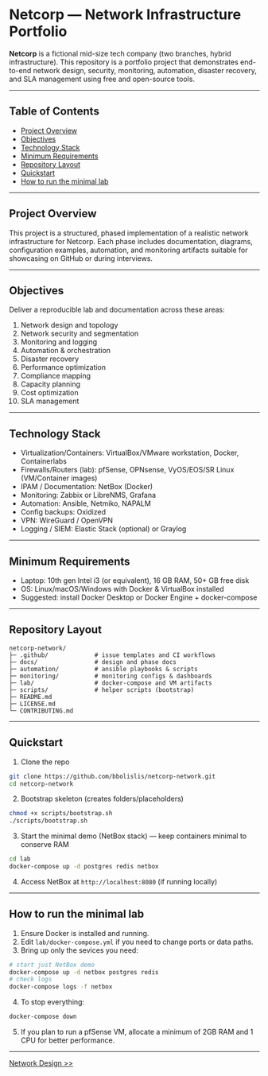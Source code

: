 # Netcorp — Network Infrastructure Portfolio

**Netcorp** is a fictional mid-size tech company (two branches, hybrid infrastructure). This repository is a portfolio project that demonstrates end-to-end network design, security, monitoring, automation, disaster recovery, and SLA management using free and open-source tools.

---

## Table of Contents
- [Project Overview](#project-overview)
- [Objectives](#objectives)
- [Technology Stack](#technology-stack)
- [Minimum Requirements](#minimum-requirements)
- [Repository Layout](#repository-layout)
- [Quickstart](#quickstart)
- [How to run the minimal lab](#how-to-run-the-minimal-lab)

---

## Project Overview
This project is a structured, phased implementation of a realistic network infrastructure for Netcorp. Each phase includes documentation, diagrams, configuration examples, automation, and monitoring artifacts suitable for showcasing on GitHub or during interviews.

---

## Objectives
Deliver a reproducible lab and documentation across these areas:
1. Network design and topology
2. Network security and segmentation
3. Monitoring and logging
4. Automation & orchestration
5. Disaster recovery
6. Performance optimization
7. Compliance mapping
8. Capacity planning
9. Cost optimization
10. SLA management

---

## Technology Stack
- Virtualization/Containers: VirtualBox/VMware workstation, Docker, Containerlabs
- Firewalls/Routers (lab): pfSense, OPNsense, VyOS/EOS/SR Linux (VM/Container images)
- IPAM / Documentation: NetBox (Docker)
- Monitoring: Zabbix or LibreNMS, Grafana
- Automation: Ansible, Netmiko, NAPALM
- Config backups: Oxidized
- VPN: WireGuard / OpenVPN
- Logging / SIEM: Elastic Stack (optional) or Graylog

---

## Minimum Requirements
- Laptop: 10th gen Intel i3 (or equivalent), 16 GB RAM, 50+ GB free disk
- OS: Linux/macOS/Windows with Docker & VirtualBox installed
- Suggested: install Docker Desktop or Docker Engine + docker-compose

---

## Repository Layout
```
netcorp-network/
├─ .github/             # issue templates and CI workflows
├─ docs/                # design and phase docs
├─ automation/          # ansible playbooks & scripts
├─ monitoring/          # monitoring configs & dashboards
├─ lab/                 # docker-compose and VM artifacts
├─ scripts/             # helper scripts (bootstrap)
├─ README.md
├─ LICENSE.md
└─ CONTRIBUTING.md
```

---

## Quickstart
1. Clone the repo
```bash
git clone https://github.com/bbolislis/netcorp-network.git
cd netcorp-network
```
2. Bootstrap skeleton (creates folders/placeholders)
```bash
chmod +x scripts/bootstrap.sh
./scripts/bootstrap.sh
```
3. Start the minimal demo (NetBox stack) — keep containers minimal to conserve RAM
```bash
cd lab
docker-compose up -d postgres redis netbox
```
4. Access NetBox at `http://localhost:8080` (if running locally)

---

## How to run the minimal lab
1. Ensure Docker is installed and running.
2. Edit `lab/docker-compose.yml` if you need to change ports or data paths.
3. Bring up only the sevices you need:
```bash
# start just NetBox demo
docker-compose up -d netbox postgres redis
# check logs
docker-compose logs -f netbox
```
4. To stop everything:
```bash
docker-compose down
```
5. If you plan to run a pfSense VM, allocate a minimum of 2GB RAM and 1 CPU for better performance.

---

[Network Design >>](https://github.com/bbolislis/netcorp-network/blob/main/docs/network-desgin.md)
